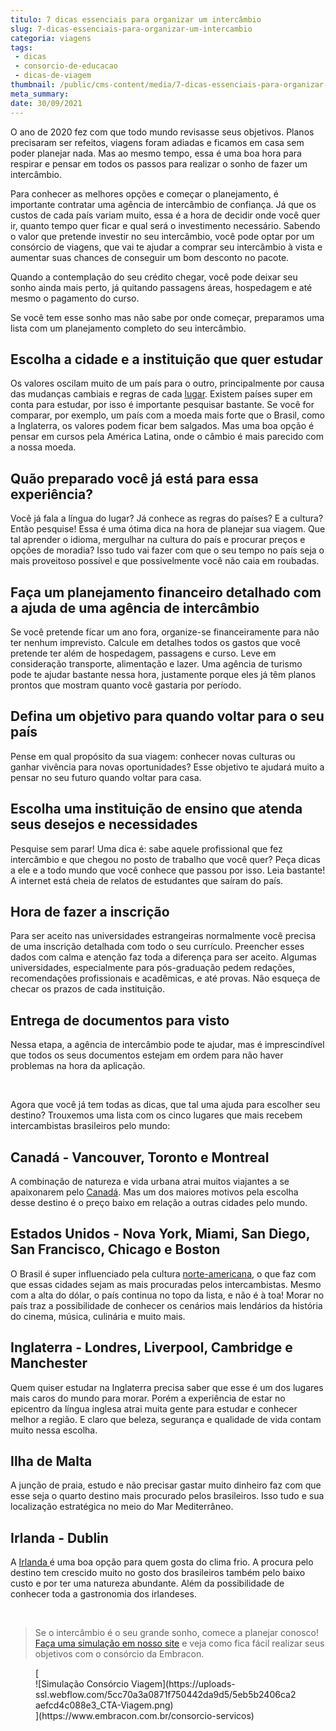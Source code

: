 ```yaml
---
titulo: 7 dicas essenciais para organizar um intercâmbio
slug: 7-dicas-essenciais-para-organizar-um-intercambio
categoria: viagens
tags:
 - dicas
 - consorcio-de-educacao
 - dicas-de-viagem
thumbnail: /public/cms-content/media/7-dicas-essenciais-para-organizar-um-intercambio.jpg
meta_summary: 
date: 30/09/2021
---
```

O ano de 2020 fez com que todo mundo revisasse seus objetivos. Planos precisaram ser refeitos, viagens foram adiadas e ficamos em casa sem poder planejar nada. Mas ao mesmo tempo, essa é uma boa hora para respirar e pensar em todos os passos para realizar o sonho de fazer um intercâmbio.

Para conhecer as melhores opções e começar o planejamento, é importante contratar uma agência de intercâmbio de confiança. Já que os custos de cada país variam muito, essa é a hora de decidir onde você quer ir, quanto tempo quer ficar e qual será o investimento necessário. Sabendo o valor que pretende investir no seu intercâmbio, você pode optar por um consórcio de viagens, que vai te ajudar a comprar seu intercâmbio à vista e aumentar suas chances de conseguir um bom desconto no pacote.

Quando a contemplação do seu crédito chegar, você pode deixar seu sonho ainda mais perto, já quitando passagens áreas, hospedagem e até mesmo o pagamento do curso.

Se você tem esse sonho mas não sabe por onde começar, preparamos uma lista com um planejamento completo do seu intercâmbio.

Escolha a cidade e a instituição que quer estudar
-------------------------------------------------

Os valores oscilam muito de um país para o outro, principalmente por causa das mudanças cambiais e regras de cada [lugar](https://www.embracon.com.br/blog/destino-para-intercambio-como-escolher-a-melhor-opcao). Existem países super em conta para estudar, por isso é importante pesquisar bastante. Se você for comparar, por exemplo, um país com a moeda mais forte que o Brasil, como a Inglaterra, os valores podem ficar bem salgados. Mas uma boa opção é pensar em cursos pela América Latina, onde o câmbio é mais parecido com a nossa moeda.

Quão preparado você já está para essa experiência?
--------------------------------------------------

Você já fala a língua do lugar? Já conhece as regras do países? E a cultura? Então pesquise! Essa é uma ótima dica na hora de planejar sua viagem. Que tal aprender o idioma, mergulhar na cultura do país e procurar preços e opções de moradia? Isso tudo vai fazer com que o seu tempo no país seja o mais proveitoso possível e que possivelmente você não caia em roubadas.

Faça um planejamento financeiro detalhado com a ajuda de uma agência de intercâmbio
-----------------------------------------------------------------------------------

Se você pretende ficar um ano fora, organize-se financeiramente para não ter nenhum imprevisto. Calcule em detalhes todos os gastos que você pretende ter além de hospedagem, passagens e curso. Leve em consideração transporte, alimentação e lazer. Uma agência de turismo pode te ajudar bastante nessa hora, justamente porque eles já têm planos prontos que mostram quanto você gastaria por período.

Defina um objetivo para quando voltar para o seu país
-----------------------------------------------------

Pense em qual propósito da sua viagem: conhecer novas culturas ou ganhar vivência para novas oportunidades? Esse objetivo te ajudará muito a pensar no seu futuro quando voltar para casa.

Escolha uma instituição de ensino que atenda seus desejos e necessidades
------------------------------------------------------------------------

Pesquise sem parar! Uma dica é: sabe aquele profissional que fez intercâmbio e que chegou no posto de trabalho que você quer? Peça dicas a ele e a todo mundo que você conhece que passou por isso. Leia bastante! A internet está cheia de relatos de estudantes que saíram do país.

Hora de fazer a inscrição
-------------------------

Para ser aceito nas universidades estrangeiras normalmente você precisa de uma inscrição detalhada com todo o seu currículo. Preencher esses dados com calma e atenção faz toda a diferença para ser aceito. Algumas universidades, especialmente para pós-graduação pedem redações, recomendações profissionais e acadêmicas, e até provas. Não esqueça de checar os prazos de cada instituição.

Entrega de documentos para visto
--------------------------------

Nessa etapa, a agência de intercâmbio pode te ajudar, mas é imprescindível que todos os seus documentos estejam em ordem para não haver problemas na hora da aplicação.

‍

Agora que você já tem todas as dicas, que tal uma ajuda para escolher seu destino? Trouxemos uma lista com os cinco lugares que mais recebem intercambistas brasileiros pelo mundo:

Canadá - Vancouver, Toronto e Montreal
--------------------------------------

A combinação de natureza e vida urbana atrai muitos viajantes a se apaixonarem pelo [Canadá](https://www.embracon.com.br/blog/entenda-as-vantagens-de-fazer-um-intercambio-no-canada). Mas um dos maiores motivos pela escolha desse destino é o preço baixo em relação a outras cidades pelo mundo.

Estados Unidos - Nova York, Miami, San Diego, San Francisco, Chicago e Boston
-----------------------------------------------------------------------------

O Brasil é super influenciado pela cultura [norte-americana](https://www.embracon.com.br/blog/quais-as-maiores-vantagens-de-fazer-intercambio-nos-eua), o que faz com que essas cidades sejam as mais procuradas pelos intercambistas. Mesmo com a alta do dólar, o país continua no topo da lista, e não é à toa! Morar no país traz a possibilidade de conhecer os cenários mais lendários da história do cinema, música, culinária e muito mais.

Inglaterra - Londres, Liverpool, Cambridge e Manchester
-------------------------------------------------------

Quem quiser estudar na Inglaterra precisa saber que esse é um dos lugares mais caros do mundo para morar. Porém a experiência de estar no epicentro da língua inglesa atrai muita gente para estudar e conhecer melhor a região. E claro que beleza, segurança e qualidade de vida contam muito nessa escolha.

Ilha de Malta
-------------

A junção de praia, estudo e não precisar gastar muito dinheiro faz com que esse seja o quarto destino mais procurado pelos brasileiros. Isso tudo e sua localização estratégica no meio do Mar Mediterrâneo.

Irlanda - Dublin
----------------

A [Irlanda ](https://www.embracon.com.br/blog/conheca-os-4-melhores-motivos-para-voce-viajar-para-a-irlanda)é uma boa opção para quem gosta do clima frio. A procura pelo destino tem crescido muito no gosto dos brasileiros também pelo baixo custo e por ter uma natureza abundante. Além da possibilidade de conhecer toda a gastronomia dos irlandeses.

‍

> Se o intercâmbio é o seu grande sonho, comece a planejar conosco! [Faça uma simulação em nosso site](https://www.embracon.com.br/consorcio-servicos) e veja como fica fácil realizar seus objetivos com o consórcio da Embracon.

<figure class="w-richtext-figure-type-image w-richtext-align-center">[<div>![Simulação Consórcio Viagem](https://uploads-ssl.webflow.com/5cc70a3a0871f750442da9d5/5eb5b2406ca2aefcd4c088e3_CTA-Viagem.png)</div>](https://www.embracon.com.br/consorcio-servicos)</figure>‍
